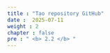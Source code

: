 ```yaml
---
title : "Tạo repository GitHub"
date :  2025-07-11 
weight : 2
chapter : false
pre : " <b> 2.2 </b> "
---
```

